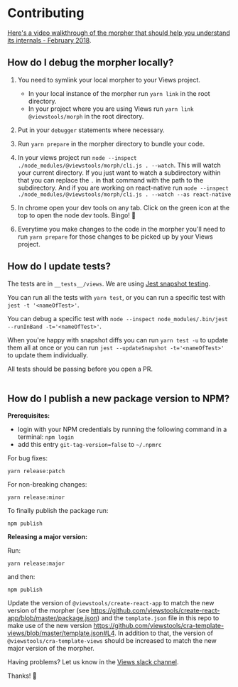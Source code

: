 # Contributing

[Here's a video walkthrough of the morpher that should help you understand its
internals - February 2018](https://youtu.be/iUAxvYi3MJo).

## How do I debug the morpher locally?

1. You need to symlink your local morpher to your Views project.

   - In your local instance of the morpher run `yarn link` in the root directory.
   - In your project where you are using Views run `yarn link @viewstools/morph` in the root directory.

2. Put in your `debugger` statements where necessary.

3. Run `yarn prepare` in the morpher directory to bundle your code.

4. In your views project run `node --inspect ./node_modules/@viewstools/morph/cli.js . --watch`. This will watch your current directory. If you just want to watch a subdirectory within that you can replace the `.` in that command with the path to the subdirectory. And if you are working on react-native run `node --inspect ./node_modules/@viewstools/morph/cli.js . --watch --as react-native`

5. In chrome open your dev tools on any tab. Click on the green icon at the top to open the node dev tools. Bingo! :tada:

6. Everytime you make changes to the code in the morpher you'll need to run `yarn prepare` for those changes to be picked up by your Views project.

## How do I update tests?

The tests are in `__tests__/views`. We are using [Jest snapshot testing](https://facebook.github.io/jest/docs/en/snapshot-testing.html).

You can run all the tests with `yarn test`, or you can run a specific test with `jest -t '<nameOfTest>'`.

You can debug a specific test with `node --inspect node_modules/.bin/jest --runInBand -t='<nameOfTest>'`.

When you're happy with snapshot diffs you can run `yarn test -u` to update them all at once or you can run `jest --updateSnapshot -t='<nameOfTest>'` to update them individually.

All tests should be passing before you open a PR.<br/><br/>

## How do I publish a new package version to NPM?

**Prerequisites:**

- login with your NPM credentials by running the following command in a terminal: `npm login`
- add this entry `git-tag-version=false` to `~/.npmrc`

For bug fixes:

```
yarn release:patch
```

For non-breaking changes:

```
yarn release:minor
```

To finally publish the package run:

```
npm publish
```

**Releasing a major version:**

Run:

```
yarn release:major
```

and then:

```
npm publish
```

Update the version of `@viewstools/create-react-app` to match the new version of the morpher (see https://github.com/viewstools/create-react-app/blob/master/package.json) and the `template.json` file in this repo to make use of the new version https://github.com/viewstools/cra-template-views/blob/master/template.json#L4. In addition to that, the version of `@viewstools/cra-template-views` should be increased to match the new major version of the morpher.


Having problems? Let us know in the [Views slack channel](https://slack.views.tools/).

Thanks! :clap:

